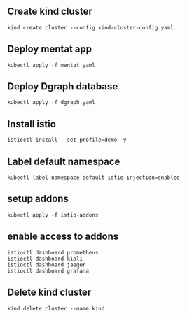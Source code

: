 ## Create kind cluster
```
kind create cluster --config kind-cluster-config.yaml
```

## Deploy mentat app
```
kubectl apply -f mentat.yaml
```

## Deploy Dgraph database
```
kubectl apply -f dgraph.yaml
```

## Install istio
```
istioctl install --set profile=demo -y
```

## Label default namespace
```
kubectl label namespace default istio-injection=enabled
```

## setup addons
```
kubectl apply -f istio-addons
```

## enable access to addons
```
istioctl dashboard prometheus
istioctl dashboard kiali
istioctl dashboard jaeger
istioctl dashboard grafana
```

## Delete kind cluster
```
kind delete cluster --name kind
```